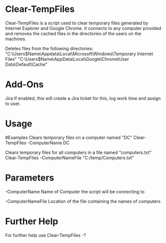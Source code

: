 # Clear-TempFiles

Clear-TempFiles is a script used to clear temporary files generated by Internet Explorer and Google Chrome. It connects to any computer provided and removes the cached files in the directories of the users on the machines.

Deletes files from the following directories:
"C:\Users\$Name\Appdata\Local\Microsoft\Windows\Temporary Internet Files"
"C:\Users\$Name\AppData\Local\Google\Chrome\User Data\Default\Cache"

# Add-Ons
Jira
If enabled, this will create a Jira ticket for this, log work time and assign to user.

# Usage
#Examples
Clears temporary files on a computer named "DC"
Clear-TempFiles -ComputerName DC

Clears temporary files for all computers in a file named "computers.txt"
Clear-TempFiles -ComputerNameFile "C:/temp/Computers.txt"

# Parameters
-ComputerName <string>
Name of Computer the script will be connecting to

-ComputerNameFile <string>
Location of the file containing the names of computers

# Further Help
For further help use Clear-TempFiles -?
